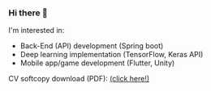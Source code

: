 ### Hi there 👋

I'm interested in:
* Back-End (API) development (Spring boot)
* Deep learning implementation (TensorFlow, Keras API)
* Mobile app/game development (Flutter, Unity)

CV softcopy download (PDF): [(click here!)](https://drive.google.com/file/d/1-Tc2L3j9TVQaLESac5FWnelQh5x4kFx9/view?usp=sharing)

<!--
**triarts/triarts** is a ✨ _special_ ✨ repository because its `README.md` (this file) appears on your GitHub profile.

Here are some ideas to get you started:

- 🔭 I’m currently working on ...
- 🌱 I’m currently learning ...
- 👯 I’m looking to collaborate on ...
- 🤔 I’m looking for help with ...
- 💬 Ask me about ...
- 📫 How to reach me: ...
- 😄 Pronouns: ...
- ⚡ Fun fact: ...
-->
